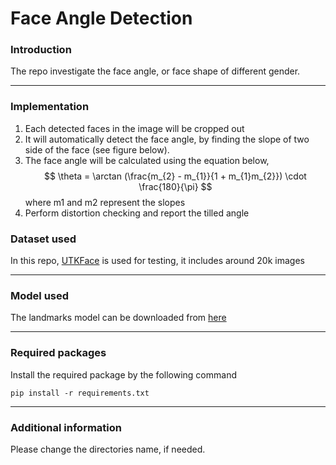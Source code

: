 # Face Angle Detection
### Introduction
The repo investigate the face angle, or face shape of different gender.

---
### Implementation
1. Each detected faces in the image will be cropped out
2. It will automatically detect the face angle, by finding the slope of two side of the face (see figure below).
3. The face angle will be calculated using the equation below,
$$ \theta = \arctan (\frac{m_{2} - m_{1}}{1 + m_{1}m_{2}}) \cdot \frac{180}{\pi}  $$  where m1 and m2 represent the slopes
4. Perform distortion checking and report the tilled angle

   
### Dataset used
In this repo, [UTKFace] is used for testing, it includes around 20k images

---

### Model used
The landmarks model can be downloaded from [here]

----
### Required packages

Install the required package by the following command
```
pip install -r requirements.txt
```
---
### Additional information
Please change the directories name, if needed.

[UTKFace]: https://susanqq.github.io/UTKFace/
[here]: https://github.com/davisking/dlib-models
